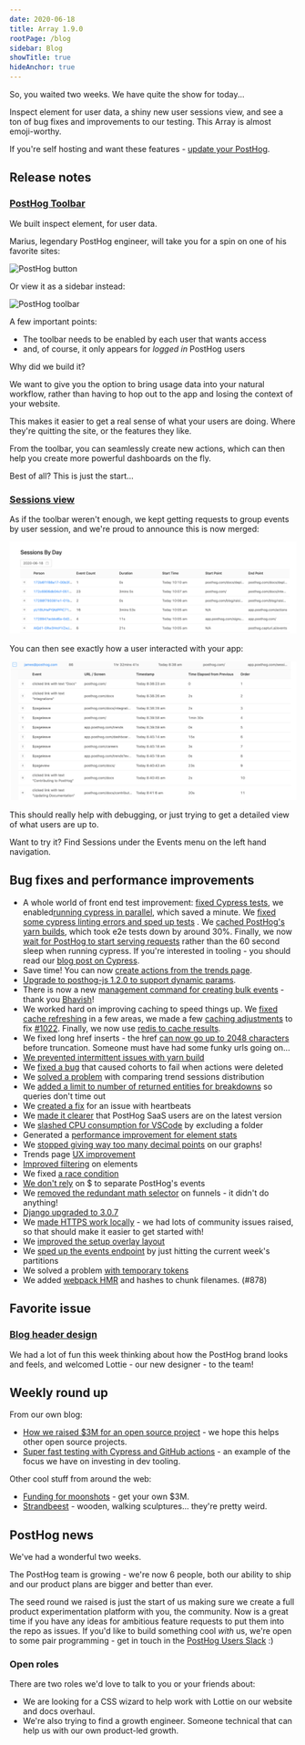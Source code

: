 ```yaml
---
date: 2020-06-18
title: Array 1.9.0
rootPage: /blog
sidebar: Blog
showTitle: true
hideAnchor: true
---
```


So, you waited two weeks. We have quite the show for today...

Inspect element for user data, a shiny new user sessions view, and see a ton of bug fixes and improvements to our testing. This Array is almost emoji-worthy.

If you're self hosting and want these features - [update your PostHog](/docs/deployment/upgrading-posthog).

## Release notes

### [PostHog Toolbar](https://github.com/PostHog/posthog/pull/896)

We built inspect element, for user data.

Marius, legendary PostHog engineer, will take you for a spin on one of his favorite sites:

![PostHog button](https://user-images.githubusercontent.com/53387/84773211-61669480-afdc-11ea-8b80-7fadb4f42b92.gif)

Or view it as a sidebar instead:

![PostHog toolbar](https://user-images.githubusercontent.com/53387/84773358-9541ba00-afdc-11ea-9f6d-2f831b196fd2.gif)

A few important points:

* The toolbar needs to be enabled by each user that wants access
* and, of course, it only appears for _logged in_ PostHog users

Why did we build it?

We want to give you the option to bring usage data into your natural workflow, rather than having to hop out to the app and losing the context of your website.

This makes it easier to get a real sense of what your users are doing. Where they're quitting the site, or the features they like.

From the toolbar, you can seamlessly create new actions, which can then help you create more powerful dashboards on the fly.

Best of all? This is just the start...

### [Sessions view](https://github.com/PostHog/posthog/pull/926)

As if the toolbar weren't enough, we kept getting requests to group events by user session, and we're proud to announce this is now merged:

![sessions overview](../images/sessions-overview.png)

You can then see exactly how a user interacted with your app:

![sessions more detail](../images/session-broken-out.png)

This should really help with debugging, or just trying to get a detailed view of what users are up to.

Want to try it? Find Sessions under the Events menu on the left hand navigation.

## Bug fixes and performance improvements

* A whole world of front end test improvement: [fixed Cypress tests](https://github.com/PostHog/posthog/pull/1015), we enabled[running cypress in parallel](https://github.com/PostHog/posthog/pull/959), which saved a minute. We [fixed some cypress linting errors and sped up tests](https://github.com/PostHog/posthog/pull/865) . We [cached PostHog's yarn builds](https://github.com/PostHog/posthog/pull/927), which took e2e tests down by around 30%. Finally, we now [wait for PostHog to start serving requests](https://github.com/PostHog/posthog/pull/920) rather than the 60 second sleep when running cypress. If you're interested in tooling - you should read our [blog post on Cypress](/blog/cypress-end-to-end-tests).
* Save time! You can now [create actions from the trends page](https://github.com/PostHog/posthog/pull/990).
* [Upgrade to posthog-js 1.2.0 to support dynamic params](https://github.com/PostHog/posthog/pull/957).
* There is now a new [management command for creating bulk events](https://github.com/PostHog/posthog/pull/475) - thank you [Bhavish](https://github.com/bhavish-agarwal)!
* We worked hard on improving caching to speed things up. We [fixed cache refreshing](https://github.com/PostHog/posthog/pull/1035) in a few areas, we made a few [caching adjustments](https://github.com/PostHog/posthog/pull/1023) to fix [#1022](https://github.com/PostHog/posthog/issues/1022). Finally, we now use [redis to cache results](https://github.com/PostHog/posthog/pull/972).
* We fixed long href inserts - the href [can now go up to 2048 characters](https://github.com/PostHog/posthog/pull/1027) before truncation. Someone must have had some funky urls going on...
* [We prevented intermittent issues with yarn build](https://github.com/PostHog/posthog/pull/1026)
* We [fixed a bug](https://github.com/PostHog/posthog/pull/1021) that caused cohorts to fail when actions were deleted
* We [solved a problem](https://github.com/PostHog/posthog/pull/980) with comparing trend sessions distribution
* We [added a limit to number of returned entities for breakdowns](https://github.com/PostHog/posthog/pull/1008) so queries don't time out
* We [created a fix](https://github.com/PostHog/posthog/pull/1013) for an issue with heartbeats
* We [made it clearer](https://github.com/PostHog/posthog/pull/1014) that PostHog SaaS users are on the latest version
* We [slashed CPU consumption for VSCode](https://github.com/PostHog/posthog/pull/1007) by excluding a folder
* Generated a [performance improvement for element stats](https://github.com/PostHog/posthog/pull/991)
* We [stopped giving way too many decimal points](https://github.com/PostHog/posthog/pull/984) on our graphs!
* Trends page [UX improvement](https://github.com/PostHog/posthog/pull/919)
* [Improved filtering](https://github.com/PostHog/posthog/pull/986) on elements
* We fixed [a race condition](https://github.com/PostHog/posthog/pull/973/commits/953af2326dff94e8ae1d75cd6ea0fc2c64567857)
* [We don't rely](https://github.com/PostHog/posthog/pull/949) on \$ to separate PostHog's events
* We [removed the redundant math selector](https://github.com/PostHog/posthog/pull/950) on funnels - it didn't do anything!
* [Django upgraded to 3.0.7](https://github.com/PostHog/posthog/pull/932)
* We [made HTTPS work locally](https://github.com/PostHog/posthog/pull/910) - we had lots of community issues raised, so that should make it easier to get started with!
* We [improved the setup overlay layout](https://github.com/PostHog/posthog/pull/904)
* We [sped up the events endpoint](https://github.com/PostHog/posthog/pull/903) by just hitting the current week's partitions
* We solved a problem [with temporary tokens](https://github.com/PostHog/posthog/pull/909)
* We added [webpack HMR](https://github.com/PostHog/posthog/pull/878) and hashes to chunk filenames. (#878)


## Favorite issue

### [Blog header design](https://github.com/PostHog/posthog.com/issues/128)

We had a lot of fun this week thinking about how the PostHog brand looks and feels, and welcomed Lottie - our new designer - to the team!

## Weekly round up

From our own blog:

* [How we raised $3M for an open source project](/blog/raising-3m-for-os) - we hope this helps other open source projects.
* [Super fast testing with Cypress and GitHub actions](/blog/cypress-end-to-end-tests) - an example of the focus we have on investing in dev tooling.

Other cool stuff from around the web:

* [Funding for moonshots](https://apolloprojects.com/) - get your own $3M.
* [Strandbeest](https://www.strandbeest.com/) - wooden, walking sculptures... they're pretty weird.

## PostHog news

We've had a wonderful two weeks.

The PostHog team is growing - we're now 6 people, both our ability to ship and our product plans are bigger and better than ever.

The seed round we raised is just the start of us making sure we create a full product experimentation platform with you, the community. Now is a great time if you have any ideas for ambitious feature requests to put them into the repo as issues. If you'd like to build something cool *with* us, we're open to some pair programming - get in touch in the [PostHog Users Slack](https://join.slack.com/t/posthogusers/shared_invite/enQtOTY0MzU5NjAwMDY3LTc2MWQ0OTZlNjhkODk3ZDI3NDVjMDE1YjgxY2I4ZjI4MzJhZmVmNjJkN2NmMGJmMzc2N2U3Yjc3ZjI5NGFlZDQ) :)

### Open roles

There are two roles we'd love to talk to you or your friends about:

* We are looking for a CSS wizard to help work with Lottie on our website and docs overhaul.
* We're also trying to find a growth engineer. Someone technical that can help us with our own product-led growth.